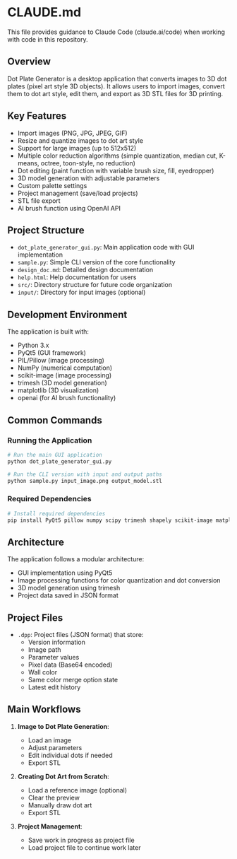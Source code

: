 # CLAUDE.md

This file provides guidance to Claude Code (claude.ai/code) when working with code in this repository.

## Overview

Dot Plate Generator is a desktop application that converts images to 3D dot plates (pixel art style 3D objects). It allows users to import images, convert them to dot art style, edit them, and export as 3D STL files for 3D printing.

## Key Features

- Import images (PNG, JPG, JPEG, GIF)
- Resize and quantize images to dot art style
- Support for large images (up to 512x512)
- Multiple color reduction algorithms (simple quantization, median cut, K-means, octree, toon-style, no reduction)
- Dot editing (paint function with variable brush size, fill, eyedropper)
- 3D model generation with adjustable parameters
- Custom palette settings
- Project management (save/load projects)
- STL file export
- AI brush function using OpenAI API

## Project Structure

- `dot_plate_generator_gui.py`: Main application code with GUI implementation
- `sample.py`: Simple CLI version of the core functionality
- `design_doc.md`: Detailed design documentation
- `help.html`: Help documentation for users
- `src/`: Directory structure for future code organization
- `input/`: Directory for input images (optional)

## Development Environment

The application is built with:
- Python 3.x
- PyQt5 (GUI framework)
- PIL/Pillow (image processing)
- NumPy (numerical computation)
- scikit-image (image processing)
- trimesh (3D model generation)
- matplotlib (3D visualization)
- openai (for AI brush functionality)

## Common Commands

### Running the Application

```bash
# Run the main GUI application
python dot_plate_generator_gui.py

# Run the CLI version with input and output paths
python sample.py input_image.png output_model.stl
```

### Required Dependencies

```bash
# Install required dependencies
pip install PyQt5 pillow numpy scipy trimesh shapely scikit-image matplotlib openai
```

## Architecture

The application follows a modular architecture:
- GUI implementation using PyQt5
- Image processing functions for color quantization and dot conversion
- 3D model generation using trimesh
- Project data saved in JSON format

## Project Files

- `.dpp`: Project files (JSON format) that store:
  - Version information
  - Image path
  - Parameter values
  - Pixel data (Base64 encoded)
  - Wall color
  - Same color merge option state
  - Latest edit history

## Main Workflows

1. **Image to Dot Plate Generation**:
   - Load an image
   - Adjust parameters
   - Edit individual dots if needed
   - Export STL

2. **Creating Dot Art from Scratch**:
   - Load a reference image (optional)
   - Clear the preview
   - Manually draw dot art
   - Export STL

3. **Project Management**:
   - Save work in progress as project file
   - Load project file to continue work later
